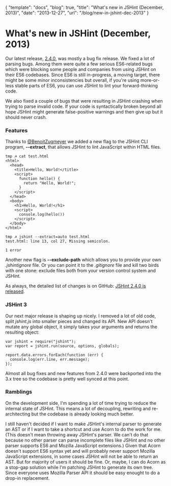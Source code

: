 {
  "template": "docs",
  "blog": true,
  "title": "What's new in JSHint (December, 2013)",
  "date": "2013-12-27",
  "url": "/blog/new-in-jshint-dec-2013"
}

# What's new in JSHint (December, 2013)

Our latest release, [2.4.0](https://github.com/jshint/jshint/releases/tag/2.4.0),
was mostly a bug fix release. We fixed a lot of parsing bugs. Among them were
quite a few serious ES6-related bugs which were blocking some people and
companies from using JSHint on their ES6 codebases. Since ES6 is still in-progress,
a moving target, there might be some minor inconsistencies but overall,
if you're using more-or-less stable parts of ES6, you can use JSHint to lint
your forward-thinking code.

We also fixed a couple of bugs that were resulting in JSHint crashing
when trying to parse invalid code. If your code is syntactically
broken beyond all hope JSHint might generate false-positive warnings
and then give up but it should never crash.

### Features

Thanks to [@BenoitZugmeyer](https://github.com/BenoitZugmeyer) we added
a new flag to the JSHint CLI program, **--extract**, that allows JSHint
to lint JavaScript within HTML files.

    tmp ☭ cat test.html
    <html>
      <head>
        <title>Hello, World!</title>
        <script>
          function hello() {
            return "Hello, World!";
          }
        </script>
      </head>
      <body>
        <h1>Hello, World!</h1>
        <script>
          console.log(hello())
        </script>
      </body>
    </html>

    tmp ☭ jshint --extract=auto test.html
    test.html: line 13, col 27, Missing semicolon.

    1 error

Another new flag is **--exclude-path** which allows you to provide your
own *.jshintignore* file. Or you can point it to the *.gitignore* file and
kill two birds with one stone: exclude files both from your version control
system and JSHint.

As always, the detailed list of changes is on GitHub: [JSHint 2.4.0 is released](https://github.com/jshint/jshint/releases/tag/2.4.0).

### JSHint 3

Our next major release is shaping up nicely. I removed a lot of old code,
split *jshint.js* into smaller pieces and changed its API. New API doesn't
mutate any global object, it simply takes your arguments and returns the
resulting object:

    var jshint = require("jshint");
    var report = jshint.run(source, options, globals);

    report.data.errors.forEach(function (err) {
      console.log(err.line, err.message);
    });

Almost all bug fixes and new features from 2.4.0 were backported into the
3.x tree so the codebase is pretty well synced at this point.

### Ramblings

On the development side, I'm spending a lot of time trying to reduce the
internal state of JSHint. This means a lot of decoupling, rewriting and
re-architecting but the codebase is already looking much better.

I still haven't decided if I want to make JSHint's internal parser
to generate an AST or if I want to take a shortcut and use Acorn to do
the work for me. (This doesn't mean throwing away JSHint's
parser. We can't do that because no other parser can parse incomplete
files like JSHint and no other parser supports ES6 and Mozilla JavaScript
extensions.) Given that Acorn doesn't support ES6 syntax yet and will
probably never support Mozilla JavaScript extensions, in some cases JSHint
will not be able to return an AST. But for majority of users it should be
fine. Or, maybe, I can do Acorn as a stop-gap solution while I'm patching
JSHint to generate its own tree. Since everyone uses Mozilla Parser API
it should be easy enought to do a drop-in replacement.
